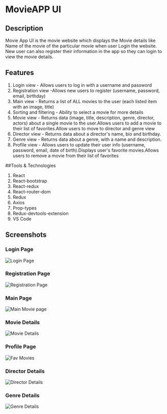 # MovieAPP UI
## Description
Movie App UI is the movie website which displays the Movie details like Name of the movie of the particular movie when user Login the website. New user can also register their information in the app so they can login to view the movie details.

## Features 
1. Login view - Allows users to log in with a username and password
2. Registration view -Allows new users to register (username, password, email, birthday)
3. Main view - Returns a list of ALL movies to the user (each listed item with an image, title)
4. Sorting and filtering - Ability to select a movie for more details
5. Movie view - Returns data (image, title, description, genre, director, actors) about a single movie to the user.Allows users to add a movie to their list of favorites.Allow users to move to director and genre view
6. Director view - Returns data about a director's name, bio and birthday.
7. Genre view - Returns data about a genre, with a name and description.
8. Profile view - Allows users to update their user info (username, password, email, date of birth).Displays user's favorite movies.Allows users to remove a movie from their list of favorites

##Tools & Technologies 
1. React
2. React-bootstrap
3. React-redux
4. React-router-dom
5. Redux
6. Axios
7. Prop-types
8. Redux-devtools-extension
9. VS Code

## Screenshots
### Login Page
![Login Page](https://user-images.githubusercontent.com/78422557/192516937-e3d7b662-71aa-42fc-b518-85ead594a4b8.png)
### Registration Page
![Registration Page](https://user-images.githubusercontent.com/78422557/192517134-bec79bb3-25f0-4527-ba40-29f03beb157a.png)
### Main Page
![Main Movie page](https://user-images.githubusercontent.com/78422557/192517177-c0a4082c-0e96-4e65-b815-1261940ebda1.png)
### Movie Details
![Movie Details](https://user-images.githubusercontent.com/78422557/192517232-2cbe0707-1708-4480-bfdc-27089a4efef9.png)
### Profile Page
![Fav Movies](https://user-images.githubusercontent.com/78422557/192517273-c920d0be-347f-4030-bd96-1875475211d3.png)
### Director Details
![Director Details](https://user-images.githubusercontent.com/78422557/192517324-d33d5825-8a2d-4114-86db-7ef39f4b622b.png)
### Genre Details
![Genre Details](https://user-images.githubusercontent.com/78422557/192517526-e35f932f-b51a-4cce-8c86-361eb6ba4a30.png)
